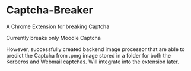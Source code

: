 # Captcha-Breaker
A Chrome Extension for breaking Captcha

Currently breaks only Moodle Captcha

However, successfully created backend image processor that are able to predict the Captcha from .pmg image stored in a folder for both the Kerberos and Webmail captchas. Will integrate into the extension later.
